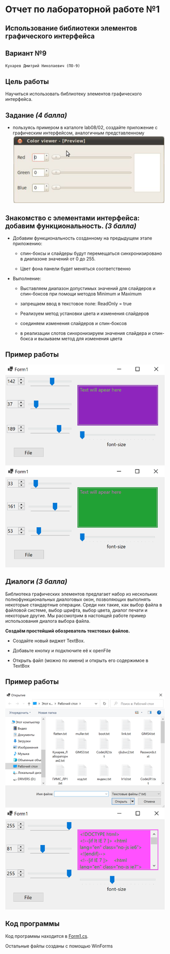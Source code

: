 # Отчет по лабораторной работе №1

## Использование библиотеки элементов графического интерфейса 

## Вариант №9

`Кухарев Дмитрий Николаевич (ПО-9)`

## Цель работы

Научиться использовать библиотеку элементов графического интерфейса.

## Задание *(4 балла)*

* пользуясь примером в каталоге lab08/02, создайте приложение с графическим интерфейсом, аналогичным представленному 
![1.png](./images/1.png)

## Знакомство с элементами интерфейса: добавим функциональность. *(3 балла)*

* Добавим функциональность созданному на предыдущем этапе приложению:

  * спин-боксы и слайдеры будут перемещаться синхронизировано в диапазоне значений от 0 до 255.

  * Цвет фона панели будет меняться соответственно

* Выполнение:

  * Выставляем диапазон допустимых значений для слайдеров и спин-боксов при помощи методов Minimum и Maximum

  * запрещаем ввод в текстовое поле: ReadOnly = true

  * Реализуем метод установки цвета и изменения слайдеров

  * соединяем изменения слайдеров и спин-боксов

  * в реализации слотов синхронизируем значения слайдера и спин-бокса и вызываем метод для изменения цвета

## Пример работы

![2.png](./images/2.png)
![3.png](./images/3.png)

## Диалоги *(3 балла)*

Библиотека графических элементов предлагает набор из нескольких полнофункциональных диалоговых окон, позволяющих выполнять некоторые стандартные операции. Среди них такие, как выбор файла в файловой системе, выбор шрифта, выбор цвета, диалог печати и некоторые другие. Мы рассмотрим в настоящей работе пример использования диалога выбора файла.

**Создаём простейший обозреватель текстовых файлов.**

* Создайте новый виджет TextBox.

* Добавьте кнопку и подключите её к openFile

* Открыть файл (можно по имени) и открыть его содержимое в TextBox

## Пример работы

![4.png](./images/4.png)
![5.png](./images/5.png)

## Код программы

Код программы находится в [Form1.cs](./src/Form1.cs).

Остальные файлы созданы с помощью WinForms

